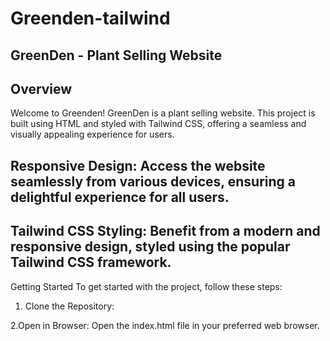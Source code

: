 # Greenden-tailwind
## GreenDen - Plant Selling Website

## Overview
Welcome to Greenden! GreenDen is a plant selling website. This project is built using HTML and styled with Tailwind CSS, offering a seamless and visually appealing experience for users.

## Responsive Design: Access the website seamlessly from various devices, ensuring a delightful experience for all users.

## Tailwind CSS Styling: Benefit from a modern and responsive design, styled using the popular Tailwind CSS framework.

Getting Started
To get started with the project, follow these steps:
1. Clone the Repository:

2.Open in Browser:
Open the index.html file in your preferred web browser.

